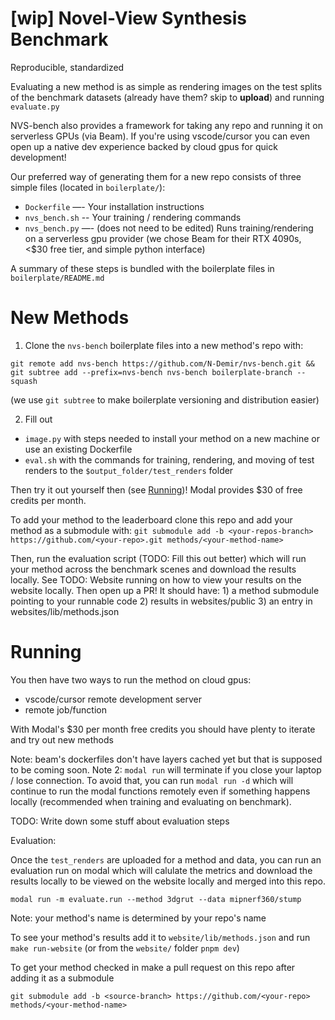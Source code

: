 # [wip] Novel-View Synthesis Benchmark
Reproducible, standardized


Evaluating a new method is as simple as rendering images on the test splits of the benchmark datasets (already have them? skip to **upload**) and running `evaluate.py`

NVS-bench also provides a framework for taking any repo and running it on serverless GPUs (via Beam). If you're using vscode/cursor you can even open up a native dev experience backed by cloud gpus for quick development!

Our preferred way of generating them for a new repo consists of three simple files (located in `boilerplate/`):

- `Dockerfile` —- Your installation instructions
- `nvs_bench.sh` -- Your training / rendering commands
- `nvs_bench.py` —- (does not need to be edited) Runs training/rendering on a serverless gpu provider (we chose Beam for their RTX 4090s, <$30 free tier, and simple python interface)


A summary of these steps is bundled with the boilerplate files in `boilerplate/README.md`

# New Methods

1) Clone the `nvs-bench` boilerplate files into a new method's repo with:
```
git remote add nvs-bench https://github.com/N-Demir/nvs-bench.git && git subtree add --prefix=nvs-bench nvs-bench boilerplate-branch --squash
```
(we use `git subtree` to make boilerplate versioning and distribution easier)

2) Fill out 
- `image.py` with steps needed to install your method on a new machine or use an existing Dockerfile
- `eval.sh` with the commands for training, rendering, and moving of test renders to the `$output_folder/test_renders` folder

Then try it out yourself then (see [Running](#Running))! Modal provides $30 of free credits per month.

To add your method to the leaderboard clone this repo and add your method as a submodule with:
`git submodule add -b <your-repos-branch> https://github.com/<your-repo>.git methods/<your-method-name>`

Then, run the evaluation script (TODO: Fill this out better) which will run your method across the benchmark scenes and download the results locally. See TODO: Website running on how to view your results on the website locally. Then open up a PR! It should have: 1) a method submodule pointing to your runnable code 2) results in websites/public 3) an entry in websites/lib/methods.json

# Running
You then have two ways to run the method on cloud gpus:
- vscode/cursor remote development server
- remote job/function

With Modal's $30 per month free credits you should have plenty to iterate and try out new methods

Note: beam's dockerfiles don't have layers cached yet but that is supposed to be coming soon.
Note 2: `modal run` will terminate if you close your laptop / lose connection. To avoid that, you can run `modal run -d` which will continue to run the modal functions remotely even if something happens locally (recommended when training and evaluating on benchmark).



TODO: Write down some stuff about evaluation steps

Evaluation:

Once the `test_renders` are uploaded for a method and data, you can run an evaluation run on modal which will calulate the metrics and download the results locally to be viewed on the website locally and merged into this repo.

```
modal run -m evaluate.run --method 3dgrut --data mipnerf360/stump
```

Note: your method's name is determined by your repo's name

To see your method's results add it to `website/lib/methods.json` and run `make run-website` (or from the `website/` folder `pnpm dev`)

To get your method checked in make a pull request on this repo after adding it as a submodule
```
git submodule add -b <source-branch> https://github.com/<your-repo> methods/<your-method-name>
```